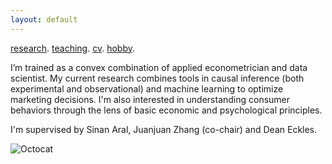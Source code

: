 ```yaml
---
layout: default
---
```


[research](./research.md). [teaching](./teaching.md). [cv](./cv.html). [hobby](./hobby.md).

I’m trained as a convex combination of applied econometrician and data scientist. My current research combines tools in causal inference (both experimental and observational) and machine learning to optimize marketing decisions. I'm also interested in understanding consumer behaviors through the lens of basic economic and psychological principles. 

I'm supervised by Sinan Aral, Juanjuan Zhang (co-chair) and Dean Eckles.

![Octocat](https://github.githubassets.com/images/icons/emoji/octocat.png)
